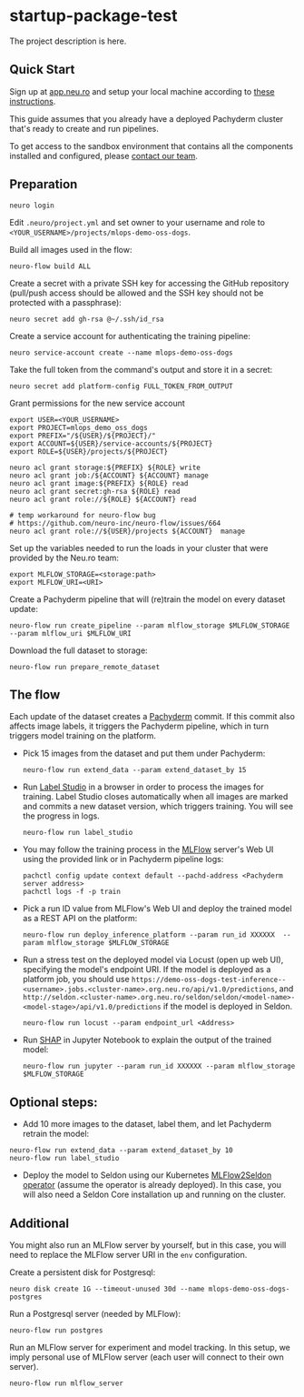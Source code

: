 # startup-package-test

The project description is here.

## Quick Start

Sign up at [app.neu.ro](https://app.neu.ro) and setup your local machine according to [these instructions](https://docs.neu.ro/getting-started#installing-the-cli).

This guide assumes that you already have a deployed Pachyderm cluster that's ready to create and run pipelines.

To get access to the sandbox environment that contains all the components installed and configured, please [contact our team](team@neu.ro).

## Preparation

```shell
neuro login
```

Edit `.neuro/project.yml` and set owner to your username and role to `<YOUR_USERNAME>/projects/mlops-demo-oss-dogs`.

Build all images used in the flow:

```shell
neuro-flow build ALL
```

Create a secret with a private SSH key for accessing the GitHub repository (pull/push access should be allowed and the SSH key should not be protected with a passphrase):

```shell
neuro secret add gh-rsa @~/.ssh/id_rsa
```

Create a service account for authenticating the training pipeline:

```shell
neuro service-account create --name mlops-demo-oss-dogs
```

Take the full token from the command's output and store it in a secret:

```shell
neuro secret add platform-config FULL_TOKEN_FROM_OUTPUT
```

Grant permissions for the new service account

```shell
export USER=<YOUR_USERNAME>
export PROJECT=mlops_demo_oss_dogs
export PREFIX="/${USER}/${PROJECT}/"
export ACCOUNT=${USER}/service-accounts/${PROJECT}
export ROLE=${USER}/projects/${PROJECT}

neuro acl grant storage:${PREFIX} ${ROLE} write
neuro acl grant job:/${ACCOUNT} ${ACCOUNT} manage
neuro acl grant image:${PREFIX} ${ROLE} read 
neuro acl grant secret:gh-rsa ${ROLE} read
neuro acl grant role://${ROLE} ${ACCOUNT} read

# temp workaround for neuro-flow bug
# https://github.com/neuro-inc/neuro-flow/issues/664
neuro acl grant role://${USER}/projects ${ACCOUNT}  manage
```

Set up the variables needed to run the loads in your cluster that were provided by the Neu.ro team:

```shell
export MLFLOW_STORAGE=<storage:path>
export MLFLOW_URI=<URI>
```

Create a Pachyderm pipeline that will (re)train the model on every dataset update:

```shell
neuro-flow run create_pipeline --param mlflow_storage $MLFLOW_STORAGE --param mlflow_uri $MLFLOW_URI
```

Download the full dataset to storage:

```shell
neuro-flow run prepare_remote_dataset
```

## The flow

Each update of the dataset creates a [Pachyderm](https://www.pachyderm.com/) commit. If this commit also affects image labels, it triggers the Pachyderm pipeline, which in turn triggers model training on the platform.

- Pick 15 images from the dataset and put them under Pachyderm:

  ```shell
  neuro-flow run extend_data --param extend_dataset_by 15
  ```

- Run [Label Studio](https://labelstud.io/) in a browser in order to process the images for training. Label Studio closes automatically when all images are marked and commits a new dataset version, which triggers training. You will see the progress in logs.

  ```shell
  neuro-flow run label_studio
  ```

- You may follow the training process in the [MLFlow](https://www.mlflow.org/) server's Web UI using the provided link or in Pachyderm pipeline logs:
  
  ```shell
  pachctl config update context default --pachd-address <Pachyderm server address>
  pachctl logs -f -p train 
  ```

- Pick a run ID value from MLFlow's Web UI and deploy the trained model as a REST API on the platform:

  ```shell
  neuro-flow run deploy_inference_platform --param run_id XXXXXX  --param mlflow_storage $MLFLOW_STORAGE
  ```

- Run a stress test on the deployed model via Locust (open up web UI), specifying the model's endpoint URI. If the model is deployed as a platform job, you should use `https://demo-oss-dogs-test-inference--<username>.jobs.<cluster-name>.org.neu.ro/api/v1.0/predictions`, and `http://seldon.<cluster-name>.org.neu.ro/seldon/seldon/<model-name>-<model-stage>/api/v1.0/predictions` if the model is deployed in Seldon.

  ```shell
  neuro-flow run locust --param endpoint_url <Address>
  ```

- Run [SHAP](https://shap.readthedocs.io/en/latest/index.html) in Jupyter Notebook to explain the output of the trained model:

  ```shell
  neuro-flow run jupyter --param run_id XXXXXX --param mlflow_storage $MLFLOW_STORAGE
  ```

## Optional steps:

- Add 10 more images to the dataset, label them, and let Pachyderm retrain the model:

```shell
neuro-flow run extend_data --param extend_dataset_by 10
neuro-flow run label_studio
```

- Deploy the model to Seldon using our Kubernetes [MLFlow2Seldon operator](https://github.com/neuro-inc/mlops-k8s-mlflow2seldon) (assume the operator is already deployed). In this case, you will also need a Seldon Core installation up and running on the cluster.

## Additional

You might also run an MLFlow server by yourself, but in this case, you will need to replace the MLFlow server URI in the `env` configuration.

Create a persistent disk for Postgresql:

```shell
neuro disk create 1G --timeout-unused 30d --name mlops-demo-oss-dogs-postgres
```

Run a Postgresql server (needed by MLFlow):

```shell
neuro-flow run postgres
```

Run an MLFlow server for experiment and model tracking. In this setup, we imply personal use of MLFlow server (each user will connect to their own server).

```shell
neuro-flow run mlflow_server
```
